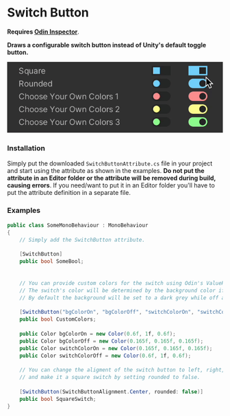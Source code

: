 # Switch Button

**Requires [Odin Inspector](https://odininspector.com/)**. 

**Draws a configurable switch button instead of Unity's default toggle button.**

![Preview](Preview.gif)

### Installation

Simply put the downloaded `SwitchButtonAttribute.cs` file in your project and start using the attribute as shown in the examples. **Do not put the attribute in an Editor folder or the attribute will be removed during build, causing errors**. If you need/want to put it in an Editor folder you'll have to put the attribute definition in a separate file.


### Examples

```csharp
public class SomeMonoBehaviour : MonoBehaviour
{
    // Simply add the SwitchButton attribute.
    
    [SwitchButton]
    public bool SomeBool;
    
    
    // You can provide custom colors for the switch using Odin's ValueResolvers.
    // The switch's color will be determined by the background color if you don't set a specific one.
    // By default the background will be set to a dark grey while off and to a light blue while on.
    
    [SwitchButton("bgColorOn", "bgColorOff", "switchColorOn", "switchColorOff")]
    public bool CustomColors;

    public Color bgColorOn = new Color(0.6f, 1f, 0.6f);
    public Color bgColorOff = new Color(0.165f, 0.165f, 0.165f);
    public Color switchColorOn = new Color(0.165f, 0.165f, 0.165f);
    public Color switchColorOff = new Color(0.6f, 1f, 0.6f);
    
    // You can change the aligment of the switch button to left, right, or center
    // and make it a square switch by setting rounded to false.
    
    [SwitchButton(SwitchButtonAlignment.Center, rounded: false)]
    public bool SquareSwitch;
}
```
